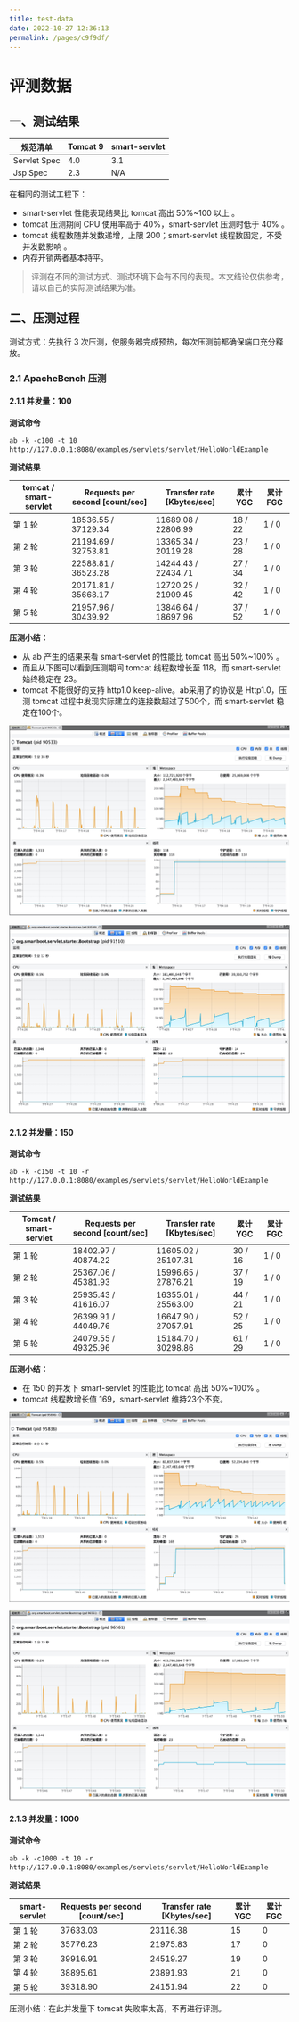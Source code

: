 ```yaml
---
title: test-data
date: 2022-10-27 12:36:13
permalink: /pages/c9f9df/
---
```

# 评测数据

## 一、测试结果

| 规范清单     | Tomcat 9 | smart-servlet |
| ------------ | -------- | ------------- |
| Servlet Spec | 4.0      | 3.1           |
| Jsp Spec     | 2.3      | N/A           |

在相同的测试工程下：

- smart-servlet 性能表现结果比 tomcat 高出 50%~100 以上 。
- tomcat 压测期间 CPU 使用率高于 40%，smart-servlet 压测时低于 40% 。
- tomcat 线程数随并发数递增，上限 200；smart-servlet 线程数固定，不受并发数影响 。
- 内存开销两者基本持平。

> 评测在不同的测试方式、测试环境下会有不同的表现。本文结论仅供参考，请以自己的实际测试结果为准。

## 二、压测过程

测试方式：先执行 3 次压测，使服务器完成预热，每次压测前都确保端口充分释放。

### 2.1 ApacheBench 压测

#### 2.1.1 并发量：100

**测试命令**

```shell
ab -k -c100 -t 10 http://127.0.0.1:8080/examples/servlets/servlet/HelloWorldExample
```

**测试结果**

| tomcat / smart-servlet | Requests per second [count/sec] | Transfer rate [Kbytes/sec] | 累计YGC | 累计FGC |
| ---------------------- | ------------------------------- | -------------------------- | ------- | ------- |
| 第 1 轮                | 18536.55 / 37129.34             | 11689.08 / 22806.99        | 18 / 22 | 1 / 0   |
| 第 2 轮                | 21194.69 / 32753.81             | 13365.34 / 20119.28        | 23 / 28 | 1 / 0   |
| 第 3 轮                | 22588.81 / 36523.28             | 14244.43 / 22434.71        | 27 / 34 | 1 / 0   |
| 第 4 轮                | 20171.81 / 35668.17             | 12720.25 / 21909.45        | 32 / 42 | 1 / 0   |
| 第 5 轮                | 21957.96 / 30439.92             | 13846.64 / 18697.96        | 37 / 52 | 1 / 0   |

**压测小结：**

- 从 ab 产生的结果来看 smart-servlet 的性能比 tomcat 高出 50%~100% 。
- 而且从下图可以看到压测期间 tomcat 线程数增长至 118，而 smart-servlet 始终稳定在 23。
- tomcat 不能很好的支持 http1.0 keep-alive。ab采用了的协议是 Http1.0，压测 tomcat 过程中发现实际建立的连接数超过了500个，而 smart-servlet 稳定在100个。

![](./ab_tomcat.jpeg)

![](./ab_smart-servlet.jpeg)

#### 2.1.2 并发量：150

**测试命令**

```shell
ab -k -c150 -t 10 -r http://127.0.0.1:8080/examples/servlets/servlet/HelloWorldExample
```

**测试结果**

| Tomcat / smart-servlet | Requests per second [count/sec] | Transfer rate [Kbytes/sec] | 累计YGC | 累计FGC |
| ---------------------- | ------------------------------- | -------------------------- | ------- | ------- |
| 第 1 轮                | 18402.97 / 40874.22             | 11605.02 / 25107.31        | 30 / 16 | 1 / 0   |
| 第 2 轮                | 25367.06 / 45381.93             | 15996.65 / 27876.21        | 37 / 19 | 1 / 0   |
| 第 3 轮                | 25935.43 / 41616.07             | 16355.01 / 25563.00        | 44 / 21 | 1 / 0   |
| 第 4 轮                | 26399.91 / 44049.76             | 16647.90 / 27057.91        | 52 / 25 | 1 / 0   |
| 第 5 轮                | 24079.55 / 49325.96             | 15184.70 / 30298.86        | 61 / 29 | 1 / 0   |

**压测小结：**

- 在 150 的并发下 smart-servlet 的性能比 tomcat 高出 50%~100% 。
- tomcat 线程数增长值 169，smart-servlet 维持23个不变。

![](./ab_tomcat_150.jpeg)

![](./ab_smart-servlet_150.jpeg)

#### 2.1.3 并发量：1000

**测试命令**

```shell
ab -k -c1000 -t 10 -r http://127.0.0.1:8080/examples/servlets/servlet/HelloWorldExample
```

**测试结果**

| smart-servlet | Requests per second [count/sec] | Transfer rate [Kbytes/sec] | 累计YGC | 累计FGC |
| ------------- | ------------------------------- | -------------------------- | ------- | ------- |
| 第 1 轮       | 37633.03                        | 23116.38                   | 15      | 0       |
| 第 2 轮       | 35776.23                        | 21975.83                   | 17      | 0       |
| 第 3 轮       | 39916.91                        | 24519.27                   | 19      | 0       |
| 第 4 轮       | 38895.61                        | 23891.93                   | 21      | 0       |
| 第 5 轮       | 39318.90                        | 24151.94                   | 22      | 0       |

压测小结：在此并发量下 tomcat 失败率太高，不再进行评测。

